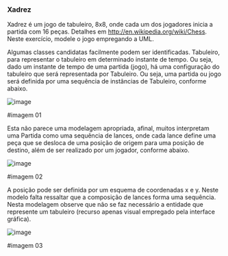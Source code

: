 ### Xadrez

Xadrez é um jogo de tabuleiro, 8x8, onde cada um dos jogadores inicia a partida com 16 peças. Detalhes em http://en.wikipedia.org/wiki/Chess. Neste exercício, modele o jogo empregando a UML.

Algumas classes candidatas facilmente podem ser identificadas. Tabuleiro, para representar o tabuleiro em determinado instante de tempo. Ou seja, dado um instante de tempo de uma partida (jogo), há uma configuração do tabuleiro que será representada por Tabuleiro. Ou seja, uma partida ou jogo será definida por uma sequência de instâncias de Tabuleiro, conforme abaixo.

![image](https://user-images.githubusercontent.com/1735792/90530306-1afff400-e14b-11ea-8681-3dbd4ce9cd02.png)

#imagem 01

Esta não parece uma modelagem apropriada, afinal, muitos interpretam uma Partida como uma sequência de lances, onde cada lance define uma peça que se desloca de uma posição de origem para uma posição de destino, além de ser realizado por um jogador, conforme abaixo.

![image](https://user-images.githubusercontent.com/1735792/90530363-2fdc8780-e14b-11ea-94ba-b3298a5f8975.png)

#imagem 02

A posição pode ser definida por um esquema de coordenadas x e y. Neste modelo falta ressaltar que a composição de lances forma uma sequência. Nesta modelagem observe que não se faz necessário a entidade que represente um tabuleiro (recurso apenas visual empregado pela interface gráfica).

![image](https://user-images.githubusercontent.com/1735792/90530425-3e2aa380-e14b-11ea-833f-8e1e83e8d71d.png)

#imagem 03
